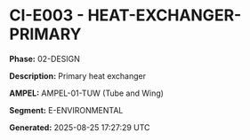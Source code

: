 # CI-E003 - HEAT-EXCHANGER-PRIMARY

**Phase:** 02-DESIGN

**Description:** Primary heat exchanger

**AMPEL:** AMPEL-01-TUW (Tube and Wing)

**Segment:** E-ENVIRONMENTAL

**Generated:** 2025-08-25 17:27:29 UTC

